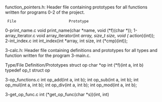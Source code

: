 function_pointers.h: Header file containing prototypes for all functions written for programs 0-2 of the project.



     File	                     Prototype
0-print_name.c	         void print_name(char *name, void (*f)(char *));
1-array_iterator.c	void array_iterator(int *array, size_t size, void (*                          action)(int));
2-int_index.c	    int int_index(int *array, int size, int (*cmp)(int));


3-calc.h: Header file containing definitions and prototypes for all types and function written for the program 3-main.c.

Type/File	Definition/Prototypes
struct op	char *op
                int (*f)(int a, int b)
typedef op_t	struct op

3-op_functions.c   int op_add(int a, int b);
                   int op_sub(int a, int b);
                   int op_mul(int a, int b);
                   int op_div(int a, int b);
                   int op_mod(int a, int b);

3-get_op_func.c  int (*get_op_func(char *s))(int, int)
